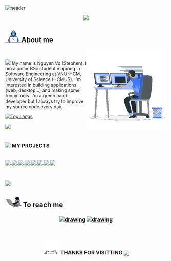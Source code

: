   ![header](https://user-images.githubusercontent.com/59575502/127335491-fdba1874-e943-4d3c-ab8c-678ffe22f8b8.png)

<p align="center">
  <a href="https://github.com/DenverCoder1/readme-typing-svg"><img src="https://readme-typing-svg.herokuapp.com?font=Time+New+Roman&color=cyan&size=25&center=true&vCenter=true&width=600&height=100&lines=Hi there 👋;Welcome to my page;Happy coding ♥"></a>

</p>

## <img src="https://raw.githubusercontent.com/dev-akshat/archive/main/images/gifs/others/dev_boy.gif" width="50">**About me**

<picture> <img align="right" src="https://github.com/0xAbdulKhalid/0xAbdulKhalid/raw/main/assets/mdImages/Right_Side.gif" width = 250px></picture>

<br>

<img src="https://media.giphy.com/media/hvRJCLFzcasrR4ia7z/giphy.gif" width="20"> My name is Nguyen Vo (Stephen). I am a junior BSc student majoring in Software Engineering at VNU-HCM, University of Science (HCMUS). I'm interested in building applications (web, desktop...) and making some funny tools. I'm a green hand developer but I always try to improve my source code every day.
<br>

[![Top Langs](https://github-readme-stats.vercel.app/api/top-langs/?username=NguyenSWE&layout=compact&custom_title=Programming%20languages%20📚&theme=gotham&hide=css,scss,less,handlebars)](https://github.com/NguyenSWE/NguyenSWE)
<br>

<img src="https://user-images.githubusercontent.com/73097560/115834477-dbab4500-a447-11eb-908a-139a6edaec5c.gif"><br><br>

### <img src="https://media2.giphy.com/media/QssGEmpkyEOhBCb7e1/giphy.gif?cid=ecf05e47a0n3gi1bfqntqmob8g9aid1oyj2wr3ds3mg700bl&rid=giphy.gif" width ="25"> MY PROJECTS

<br>
<a href="https://github.com/NguyenSWE/BookBook">
  <img align="center" src="https://github-readme-stats.vercel.app/api/pin/?username=NguyenSWE&repo=BookBook&theme=radical" />
</a>
<a href="https://github.com/NguyenSWE/IN4-COVID19">
  <img align="center" src="https://github-readme-stats.vercel.app/api/pin/?username=NguyenSWE&repo=IN4-COVID19&theme=tokyonight" />
</a>

<a href="https://github.com/NguyenSWE/MediaPlayer">
  <img align="center" src="https://github-readme-stats.vercel.app/api/pin/?username=NguyenSWE&repo=MediaPlayer&theme=rose_pine" />
</a>

<a href="https://github.com/NguyenSWE/AI-Fundamentals-Lab1">
  <img align="center" src="https://github-readme-stats.vercel.app/api/pin/?username=NguyenSWE&repo=AI-Fundamentals-Lab1&theme=highcontrast" />
</a>
<a href="https://github.com/NguyenSWE/Money-Heist">
  <img align="center" src="https://github-readme-stats.vercel.app/api/pin/?username=NguyenSWE&repo=Money-Heist&theme=blue-green" />
</a>
<a href="https://github.com/NguyenSWE/ZuaTiengViet">
  <img align="center" src="https://github-readme-stats.vercel.app/api/pin/?username=NguyenSWE&repo=ZuaTiengViet&theme=gotham" />
</a>
<a href="https://github.com/NguyenSWE/SimpleShop">
  <img align="center" src="https://github-readme-stats.vercel.app/api/pin/?username=NguyenSWE&repo=SimpleShop&theme=github_dark" />
</a>
<a href="https://github.com/NguyenSWE/Leetcode-300BaiCodeThieuNhi">
  <img align="center" src="https://github-readme-stats.vercel.app/api/pin/?username=NguyenSWE&repo=Leetcode-300BaiCodeThieuNhi&theme=dark" />
</a>

<br><br>
<img src="https://user-images.githubusercontent.com/73097560/115834477-dbab4500-a447-11eb-908a-139a6edaec5c.gif"><br>

<h2><img alt="dev_cat" src="https://raw.githubusercontent.com/dev-akshat/archive/main/images/gifs/others/dev_cat.gif" width="50">  To reach me</h2>

<h3 align="center">
<a href="https://www.linkedin.com/in/nguyenvht/">
<img src="https://logos-world.net/wp-content/uploads/2020/05/Linkedin-Logo.jpg" alt="drawing" width="120"/></a>
<a href="https://github.com/NguyenSWE/">
<img src="https://allvectorlogo.com/img/2021/12/github-logo-vector.png" alt="drawing" width="120"/></a>
</h3>
<br>
<h3 align="center"><img alt="popup_cat" src="https://raw.githubusercontent.com/dev-akshat/archive/main/images/gifs/others/giphy.webp" width="50"> THANKS FOR VISITTING <img src="https://emojis.slackmojis.com/emojis/images/1579216111/7550/pikachu_wave.gif?1579216111" align="center"width="40" /></h3>
